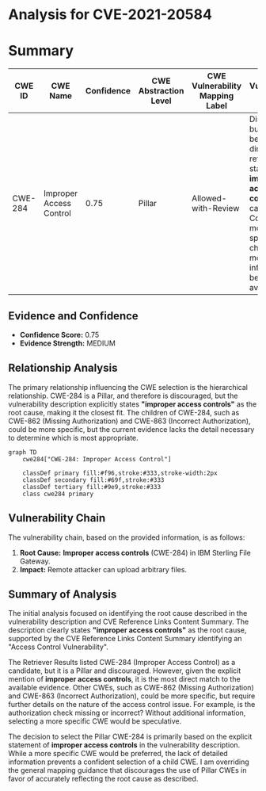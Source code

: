 # Analysis for CVE-2021-20584

# Summary
| CWE ID  | CWE Name   | Confidence | CWE Abstraction Level | CWE Vulnerability Mapping Label | CWE-Vulnerability Mapping Notes |
|-----------------|------------------------------------------------------|------------|-----------------------|-----------------------------------|------------------------------------|
| CWE-284 | Improper Access Control | 0.75 | Pillar | Allowed-with-Review | Discouraged, but selected because it directly reflects the stated **improper access controls** root cause. Consider more specific children if more information becomes available. |

## Evidence and Confidence

*   **Confidence Score:** 0.75
*   **Evidence Strength:** MEDIUM

## Relationship Analysis
The primary relationship influencing the CWE selection is the hierarchical relationship. CWE-284 is a Pillar, and therefore is discouraged, but the vulnerability description explicitly states **"improper access controls"** as the root cause, making it the closest fit. The children of CWE-284, such as CWE-862 (Missing Authorization) and CWE-863 (Incorrect Authorization), could be more specific, but the current evidence lacks the detail necessary to determine which is most appropriate.

```mermaid
graph TD
    cwe284["CWE-284: Improper Access Control"]
    
    classDef primary fill:#f96,stroke:#333,stroke-width:2px
    classDef secondary fill:#69f,stroke:#333
    classDef tertiary fill:#9e9,stroke:#333
    class cwe284 primary
```

## Vulnerability Chain
The vulnerability chain, based on the provided information, is as follows:
1.  **Root Cause:** **Improper access controls** (CWE-284) in IBM Sterling File Gateway.
2.  **Impact:** Remote attacker can upload arbitrary files.

## Summary of Analysis
The initial analysis focused on identifying the root cause described in the vulnerability description and CVE Reference Links Content Summary. The description clearly states **"improper access controls"** as the root cause, supported by the CVE Reference Links Content Summary identifying an "Access Control Vulnerability".

The Retriever Results listed CWE-284 (Improper Access Control) as a candidate, but it is a Pillar and discouraged. However, given the explicit mention of **improper access controls**, it is the most direct match to the available evidence. Other CWEs, such as CWE-862 (Missing Authorization) and CWE-863 (Incorrect Authorization), could be more specific, but require further details on the nature of the access control issue. For example, is the authorization check missing or incorrect? Without additional information, selecting a more specific CWE would be speculative.

The decision to select the Pillar CWE-284 is primarily based on the explicit statement of **improper access controls** in the vulnerability description. While a more specific CWE would be preferred, the lack of detailed information prevents a confident selection of a child CWE. I am overriding the general mapping guidance that discourages the use of Pillar CWEs in favor of accurately reflecting the root cause as described.